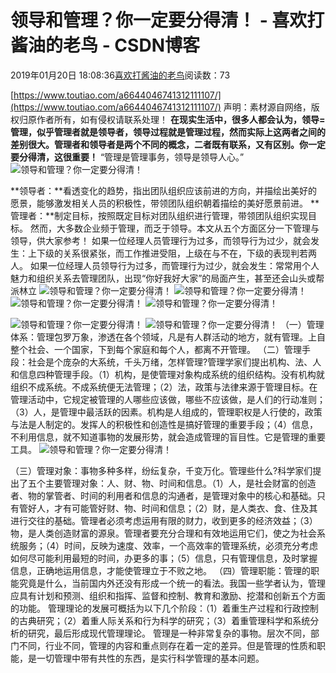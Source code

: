 
# 领导和管理？你一定要分得清！ - 喜欢打酱油的老鸟 - CSDN博客


2019年01月20日 18:08:36[喜欢打酱油的老鸟](https://me.csdn.net/weixin_42137700)阅读数：73


[https://www.toutiao.com/a6644046741312111107/](https://www.toutiao.com/a6644046741312111107/)
声明：素材源自网络，版权归原作者所有，如有侵权请联系处理！
**在现实生活中，很多人都会认为，领导=管理，似乎管理者就是领导者，领导过程就是管理过程，然而实际上这两者之间的差别很大。管理者和领导者是两个不同的概念，二者既有联系，又有区别。你一定要分得清，这很重要！**
“管理是管理事务，领导是领导人心。”
![领导和管理？你一定要分得清！](http://p1.pstatp.com/large/dfic-imagehandler/7ba709ac-5401-4ec7-9dad-5a455b53ac52)

**领导者：**看透变化的趋势，指出团队组织应该前进的方向，并描绘出美好的愿景，能够激发相关人员的积极性，带领团队组织朝着描绘的美好愿景前进。
**管理者：**制定目标，按照既定目标对团队组织进行管理，带领团队组织实现目标。
然而，大多数企业频于管理，而乏于领导。本文从五个方面区分一下管理与领导，供大家参考！
如果一位经理人员管理行为过多，而领导行为过少，就会发生：上下级的关系很紧张，而工作推进受阻，上级在与不在，下级的表现判若两人。
如果一位经理人员领导行为过多，而管理行为过少，就会发生：常常用个人魅力和组织关系去管理团队，出现“你好我好大家”的局面产生，甚至还会山头或帮派林立
![领导和管理？你一定要分得清！](http://p1.pstatp.com/large/pgc-image/d4a4885325824ff1aaf35d268c3c6c42)
![领导和管理？你一定要分得清！](http://p9.pstatp.com/large/pgc-image/42717d9a5f6f411f8a051601f854f68f)
![领导和管理？你一定要分得清！](http://p1.pstatp.com/large/pgc-image/971c301a735e4b778166e2e54bf4a9be)
![领导和管理？你一定要分得清！](http://p1.pstatp.com/large/pgc-image/48907b37868346c384c2b60fdea12730)

![领导和管理？你一定要分得清！](http://p3.pstatp.com/large/pgc-image/13ab292491b340128975486a1b98c34c)
![领导和管理？你一定要分得清！](http://p3.pstatp.com/large/pgc-image/a9ab6c2f05874817941f1a90435e0109)
（一）管理体系：管理包罗万象，渗透在各个领域，凡是有人群活动的地方，就有管理。上自整个社会、一个国家，下到每个家庭和每个人，都离不开管理。
（二）管理手段：社会是个庞杂的大系统，千头万绪，怎样管理?管理学家们提出机构、法、人和信息四种管理手段。（1）机构，是使管理对象构成系统的组织结构。没有机构就组织不成系统。不成系统便无法管理；（2）法，政策与法律来源于管理目标。在管理活动中，它规定被管理的人哪些应该做，哪些不应该做，是人们的行动准则；（3）人，是管理中最活跃的因素。机构是人组成的，管理职权是人行使的，政策与法是人制定的。发挥人的积极性和创造性是搞好管理的重要手段；（4）信息，不利用信息，就不知道事物的发展形势，就会造成管理的盲目性。它是管理的重要工具。
![领导和管理？你一定要分得清！](http://p3.pstatp.com/large/dfic-imagehandler/1dcb979d-a004-4781-a5bc-3e45b39ecd9c)

（三）管理对象：事物多种多样，纷纭复杂，千变万化。管理些什么?科学家们提出了五个主要管理对象：人、财、物、时间和信息。（1）人，是社会财富的创造者、物的掌管者、时间的利用者和信息的沟通者，是管理对象中的核心和基础。只有管好人，才有可能管好财、物、时间和信息；（2）财，是人类衣、食、住及其进行交往的基础。管理者必须考虑运用有限的财力，收到更多的经济效益；（3）物，是人类创造财富的源泉。管理者要充分合理和有效地运用它们，使之为社会系统服务；（4）时间，反映为速度、效率，一个高效率的管理系统，必须充分考虑如何尽可能利用最短的时间，办更多的事；（5）信息，只有管理信息，及时掌握信息，正确地运用信息，才能使管理立于不败之地。
（四）管理职能：管理的职能究竟是什么，当前国内外还没有形成一个统一的看法。我国一些学者认为，管理应具有计划和预测、组织和指挥、监督和控制、教育和激励、挖潜和创新五个方面的功能。
管理理论的发展可概括为以下几个阶段：（1）着重生产过程和行政控制的古典研究；（2）着重人际关系和行为科学的研究；（3）着重管理科学和系统分析的研究，最后形成现代管理理论。
管理是一种非常复杂的事物。层次不同，部门不同，行业不同，管理的内容和重点则存在着一定的差异。但是管理的性质和职能，是一切管理中带有共性的东西，是实行科学管理的基本问题。


